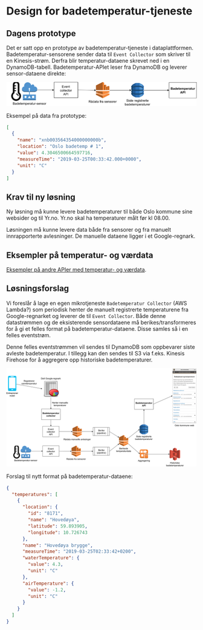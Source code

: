 Design for badetemperatur-tjeneste
==================================

## Dagens prototype

Det er satt opp en prototype av badetemperatur-tjeneste i
dataplattformen. Badetemperatur-sensorene sender data til
`Event Collector` som skriver til en Kinesis-strøm. Derfra blir
temperatur-dataene skrevet ned i en DynamoDB-tabell.
Badetemperatur-APIet leser fra DynamoDB og leverer sensor-dataene
direkte:

<img src="Badetemperatur_prototype.png" width="600px"></img>

Eksempel på data fra prototype:

```json
[
  {
    "name": "xnb003564354000000000b",
    "location": "Oslo badetemp # 1",
    "value": 4.3046500664597716,
    "measureTime": "2019-03-25T00:33:42.000+0000",
    "unit": "C"
  }
]
```

## Krav til ny løsning

Ny løsning må kunne levere badetemperaturer til både Oslo kommune sine
websider og til Yr.no. Yr.no skal ha temperaturer målt før kl 08.00.

Løsningen må kunne levere data både fra sensorer og fra manuelt
innrapporterte avlesninger. De manuelle dataene ligger i et
Google-regnark.


## Eksempler på temperatur- og værdata

[Eksempler på andre APIer med temperatur- og værdata](API_eksempler.md).

## Løsningsforslag

Vi foreslår å lage en egen mikrotjeneste `Badetemperatur Collector`
(AWS Lambda?) som periodisk henter de manuelt registrerte temperaturene
fra Google-regnarket og leverer de til `Event Collector`. Både denne
datastrømmen og de eksisterende sensordataene må berikes/transformeres
for å gi et felles format på badetemperatur-dataene. Disse samles så i
en felles eventstrøm.

Denne felles eventstrømmen vil sendes til DynamoDB som oppbevarer siste
avleste badetemperatur. I tillegg kan den sendes til S3 via f.eks.
Kinesis Firehose for å aggregere opp historiske badetemperaturer.

<img src="Badetemperatur_service.png" width="800px"></img>

Forslag til nytt format på badetemperatur-dataene:

```json
{
  "temperatures": [
    {
      "location": {
        "id": "8171",
        "name": "Hovedøya",
        "latitude": 59.893905,
        "longitude": 10.726743
      },
      "name": "Hovedøya brygge",
      "measureTime": "2019-03-25T02:33:42+0200",
      "waterTemperature": {
        "value": 4.3,
        "unit": "C"
      },
      "airTemperature": {
        "value": -1.2,
        "unit": "C"
      }
    }
  ]
}
```